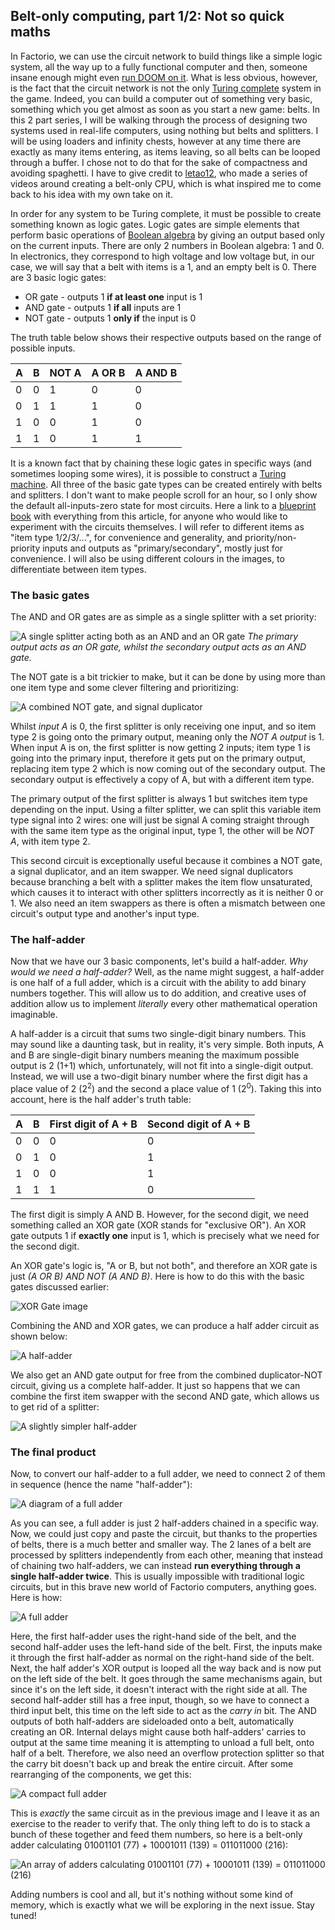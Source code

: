 ## Belt-only computing, part 1/2: Not so quick maths

In Factorio, we can use the circuit network to build things like a simple logic system, all the way up to a fully functional computer and then, someone insane enough might even [run DOOM on it](https://www.youtube.com/watch?v=OE24uwCiz9Q&list=PLdkxm81SV4uVs7EHAxeGcaPLe9xX_7tjb). What is less obvious, however, is the fact that the circuit network is not the only [Turing complete](https://en.wikipedia.org/wiki/Turing_completeness) system in the game. Indeed, you can build a computer out of something very basic, something which you get almost as soon as you start a new game: belts. In this 2 part series, I will be walking through the process of designing two systems used in real-life computers, using nothing but belts and splitters. I will be using loaders and infinity chests, however at any time there are exactly as many items entering, as items leaving, so all belts can be looped through a buffer. I chose not to do that for the sake of compactness and avoiding spaghetti. I have to give credit to [letao12](https://www.youtube.com/channel/UC6BeS4toXnPJe-Kds9E_FEQ), who made a series of videos around creating a belt-only CPU, which is what inspired me to come back to his idea with my own take on it.

In order for any system to be Turing complete, it must be possible to create something known as logic gates. Logic gates are simple elements that perform basic operations of [Boolean algebra](https://en.wikipedia.org/wiki/Boolean_algebra) by giving an output based only on the current inputs. There are only 2 numbers in Boolean algebra: 1 and 0. In electronics, they correspond to high voltage and low voltage but, in our case, we will say that a belt with items is a 1, and an empty belt is 0. There are 3 basic logic gates:

* OR gate - outputs 1 **if at least one** input is 1
* AND gate - outputs 1 **if all** inputs are 1
* NOT gate - outputs 1 **only if** the input is 0

The truth table below shows their respective outputs based on the range of possible inputs.

| A    | B    | NOT A | A OR B | A AND B |
| ---- | ---- | ----- | ------ | ------- |
| 0    | 0    | 1     | 0      | 0       |
| 0    | 1    | 1     | 1      | 0       |
| 1    | 0    | 0     | 1      | 0       |
| 1    | 1    | 0     | 1      | 1       |

It is a known fact that by chaining these logic gates in specific ways (and sometimes looping some wires), it is possible to construct a [Turing machine](https://en.wikipedia.org/wiki/Turing_machine). All three of the basic gate types can be created entirely with belts and splitters. I don't want to make people scroll for an hour, so I only show the default all-inputs-zero state for most circuits. Here a link to a [blueprint book](https://controlc.com/9e140a6c) with everything from this article, for anyone who would like to experiment with the circuits themselves. I will refer to different items as "item type 1/2/3/...", for convenience and generality, and priority/non-priority inputs and outputs as "primary/secondary", mostly just for convenience. I will also be using different colours in the images, to differentiate between item types.

### The basic gates

The AND and OR gates are as simple as a single splitter with a set priority: 

![A single splitter acting both as an AND and an OR gate](https://cdn.discordapp.com/attachments/699618487097884723/802622552198479932/and_and_or.png)
*The primary output acts as an OR gate, whilst the secondary output acts as an AND gate.* 

The NOT gate is a bit trickier to make, but it can be done by using more than one item type and some clever filtering and prioritizing:

![A combined NOT gate, and signal duplicator](https://cdn.discordapp.com/attachments/699618487097884723/802622548889305169/very_useful_circuit.png)

Whilst *input A* is 0, the first splitter is only receiving one input, and so item type 2 is going onto the primary output, meaning only the *NOT A output* is 1.
When input A is on, the first splitter is now getting 2 inputs; item type 1 is going into the primary input, therefore it gets put on the primary output, replacing item type 2 which is now coming out of the secondary output. The secondary output is effectively a copy of A, but with a different item type. 

The primary output of the first splitter is always 1 but switches item type depending on the input. Using a filter splitter, we can split this variable item type signal into 2 wires: one will just be signal A coming straight through with the same item type as the original input, type 1, the other will be *NOT A*, with item type 2.

This second circuit is exceptionally useful because it combines a NOT gate, a signal duplicator, and an item swapper. We need signal duplicators because branching a belt with a splitter makes the item flow unsaturated, which causes it to interact with other splitters incorrectly as it is neither 0 or 1. We also need an item swappers as there is often a mismatch between one circuit's output type and another's input type.

### The half-adder

Now that we have our 3 basic components, let's build a half-adder. *Why would we need a half-adder?* Well, as the name might suggest, a half-adder is one half of a full adder, which is a circuit with the ability to add binary numbers together. This will allow us to do addition, and creative uses of addition allow us to implement *literally* every other mathematical operation imaginable.

A half-adder is a circuit that sums two single-digit binary numbers. This may sound like a daunting task, but in reality, it's very simple. Both inputs, A and B are single-digit binary numbers meaning the maximum possible output is 2 (1+1) which, unfortunately, will not fit into a single-digit output. Instead, we will use a two-digit binary number where the first digit has a place value of 2 (2<sup>2</sup>) and the second a place value of 1 (2<sup>0</sup>). Taking this into account, here is the half adder's truth table:

| A    | B    | First digit of A + B | Second digit of A + B |
| ---- | ---- | -------------------- | --------------------- |
| 0    | 0    | 0                    | 0                     |
| 0    | 1    | 0                    | 1                     |
| 1    | 0    | 0                    | 1                     |
| 1    | 1    | 1                    | 0                     |

The first digit is simply A AND B. However, for the second digit, we need something called an XOR gate (XOR stands for "exclusive OR"). An XOR gate outputs 1 if **exactly one** input is 1, which is precisely what we need for the second digit.

An XOR gate's logic is, "A or B, but not both", and therefore an XOR gate is just *(A OR B) AND NOT (A AND B)*. Here is how to do this with the basic gates discussed earlier:

![XOR Gate image]()

Combining the AND and XOR gates, we can produce a half adder circuit as shown below:

![A half-adder](https://cdn.discordapp.com/attachments/699618487097884723/802622555218247710/half_adder.png)

We also get an AND gate output for free from the combined duplicator-NOT circuit, giving us a complete half-adder. It just so happens that we can combine the first item swapper with the second AND gate, which allows us to get rid of a splitter:

![A slightly simpler half-adder](https://cdn.discordapp.com/attachments/699618487097884723/802655251529596948/simpler_half_adder.png)

### The final product

Now, to convert our half-adder to a full adder, we need to connect 2 of them in sequence (hence the name "half-adder"): 

![A diagram of a full adder](https://cdn.discordapp.com/attachments/699618487097884723/802652825074532362/unknown.png)

As you can see, a full adder is just 2 half-adders chained in a specific way. Now, we could just copy and paste the circuit, but thanks to the properties of belts, there is a much better and smaller way. The 2 lanes of a belt are processed by splitters independently from each other, meaning that instead of chaining two half-adders, we can instead **run everything through a single half-adder twice**. This is usually impossible with traditional logic circuits, but in this brave new world of Factorio computers, anything goes. Here is how:

![A full adder](https://cdn.discordapp.com/attachments/699618487097884723/802622547937329193/spread_out_full_adder.png)

Here, the first half-adder uses the right-hand side of the belt, and the second half-adder uses the left-hand side of the belt. First, the inputs make it through the first half-adder as normal on the right-hand side of the belt. Next, the half adder's XOR output is looped all the way back and is now put on the left side of the belt. It goes through the same mechanisms again, but since it's on the left side, it doesn't interact with the right side at all. The second half-adder still has a free input, though, so we have to connect a third input belt, this time on the left side to act as the *carry in* bit. The AND outputs of both half-adders are sideloaded onto a belt, automatically creating an OR. Internal delays might cause both half-adders' carries to output at the same time meaning it is attempting to unload a full belt, onto half of a belt. Therefore, we also need an overflow protection splitter so that the carry bit doesn't back up and break the entire circuit. After some rearranging of the components, we get this:

![A compact full adder](https://cdn.discordapp.com/attachments/699618487097884723/802622554841153567/compacted_full_adder.png)

This is *exactly* the same circuit as in the previous image and I leave it as an exercise to the reader to verify that. The only thing left to do is to stack a bunch of these together and feed them numbers, so here is a belt-only adder calculating 01001101 (77) + 10001011 (139) = 011011000 (216):

![An array of adders calculating 01001101 (77) + 10001011 (139) = 011011000 (216)](https://media.discordapp.net/attachments/704073496552144959/808383185280434206/K1VQHZg.png)

Adding numbers is cool and all, but it's nothing without some kind of memory, which is exactly what we will be exploring in the next issue. Stay tuned!
